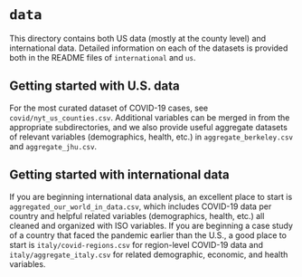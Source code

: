 # `data`

This directory contains both US data (mostly at the county level) and international data. Detailed information on each of the datasets is provided both in the README files of `international` and `us`.


## Getting started with U.S. data

For the most curated dataset of COVID-19 cases, see `covid/nyt_us_counties.csv`. Additional variables can be merged in from the appropriate subdirectories, and we also provide useful aggregate datasets of relevant variables (demographics, health, etc.) in `aggregate_berkeley.csv` and `aggregate_jhu.csv`.

## Getting started with international data
If you are beginning international data analysis, an excellent place to start is `aggregated_our_world_in_data.csv`, which includes COVID-19 data per country and helpful related variables (demographics, health, etc.) all cleaned and organized with ISO variables.
If you are beginning a case study of a country that faced the pandemic earlier than the U.S., a good place to start is `italy/covid-regions.csv` for region-level COVID-19 data and `italy/aggregate_italy.csv` for related demographic, economic, and health variables.